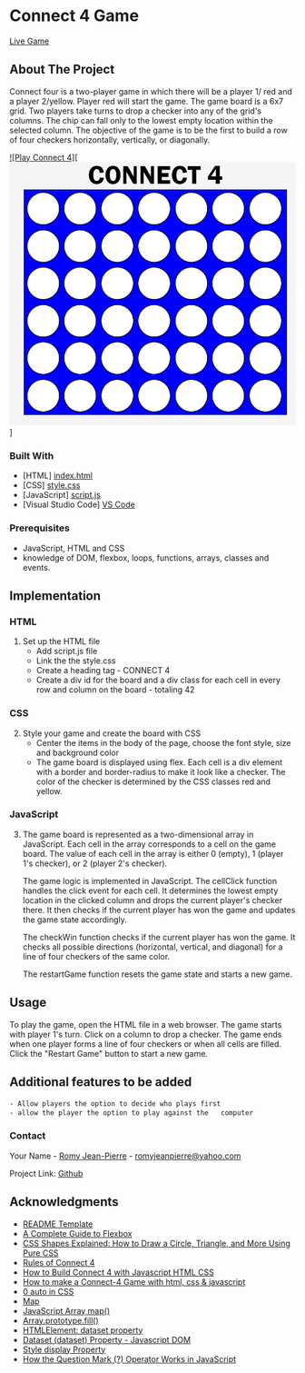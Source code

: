 # Connect 4 Game 
[Live Game](https://romyjeanpierre.github.io/CONNECT-4-Project/)

## About The Project
Connect four is a two-player game in which there will be a player 1/ red and a player 2/yellow. Player red will start the game. The game board is a 6x7 grid. Two players take turns to drop a checker into any of the grid's columns. The chip can fall only to the lowest empty location within the selected column. The objective of the game is to be the first to build a row of four checkers horizontally, vertically, or diagonally.

[![Play Connect 4][![Alt text](image.png)]](http://127.0.0.1:5500/labs-hw/Connect-4/index.html)







### Built With
* [HTML] [index.html](https://github.com/romyjeanpierre/labs-HW/blob/main/Connect-4/index.html)
* [CSS] [style.css](https://github.com/romyjeanpierre/labs-HW/blob/main/Connect-4/style.css)
* [JavaScript] [script.js](https://github.com/romyjeanpierre/labs-HW/blob/main/Connect-4/script.js)
* [Visual Studio Code] [VS Code](https://code.visualstudio.com/)







### Prerequisites

* JavaScript, HTML and CSS
* knowledge of DOM, flexbox, loops, functions, arrays, classes and events. 


## Implementation


### HTML
1) 
    Set up the HTML file 
    - Add script.js file 
    - Link the the style.css 
    - Create a heading tag  - CONNECT 4  
    - Create a div id for the board and a div class for each cell in every row and column on the board - totaling 42 

### CSS
2)  
    Style your game and create the board with CSS
    - Center the items in the body of the page, choose the font style, size and background color 
    - The game board is displayed using flex. Each cell is a div element with a border and border-radius to make it look like a checker. The color of the checker is determined by the CSS classes red and yellow.
    
### JavaScript
3)  
    The game board is represented as a two-dimensional array in  JavaScript. Each cell in the array corresponds to a cell on the game board. The value of each cell in the array is either 0 (empty), 1 (player 1's checker), or 2 (player 2's checker).

    The game logic is implemented in JavaScript. The cellClick function handles the click event for each cell. It determines the lowest empty location in the clicked column and drops the current player's checker there. It then checks if the current player has won the game and updates the game state accordingly.

    The checkWin function checks if the current player has won the game. It checks all possible directions (horizontal, vertical, and diagonal) for a line of four checkers of the same color.

    The restartGame function resets the game state and starts a new game.





## Usage

To play the game, open the HTML file in a web browser. The game starts with player 1's turn. Click on a column to drop a checker. The game ends when one player forms a line of four checkers or when all cells are filled. Click the "Restart Game" button to start a new game.




## Additional features to be added
    - Allow players the option to decide who plays first
    - allow the player the option to play against the   computer 


### Contact

Your Name - [Romy Jean-Pierre](romyjeanpierre@yahoo.com) - romyjeanpierre@yahoo.com

Project Link: [Github](https://github.com/romyjeanpierre/labs-HW/tree/main/Connect-4)







## Acknowledgments

* [README Template](https://github.com/othneildrew/Best-README-Template/blob/master/BLANK_README.md?plain=1)
* [A Complete Guide to Flexbox](https://css-tricks.com/snippets/css/a-guide-to-flexbox/)
* [CSS Shapes Explained: How to Draw a Circle, Triangle, and More Using Pure CSS](https://www.freecodecamp.org/news/css-shapes-explained-how-to-draw-a-circle-triangle-and-more-using-pure-css/#:~:text=To%20create%20a%20circle%20we,will%20get%20an%20oval%20instead)
* [Rules of Connect 4](https://www.fgbradleys.com/rules/Connect%20Four.pdf)
* [How to Build Connect 4 with Javascript HTML CSS](https://www.youtube.com/watch?v=4ARsthVnCTg&t=829s)
* [How to make a Connect-4 Game with html, css & javascript](https://www.youtube.com/watch?v=TGJlcQWPHJc&t=615s)
* [0 auto in CSS](https://www.tutorialspoint.com/how-does-auto-property-work-in-margin-0-auto-in-css#:~:text=The%20%22margin%3A%200%20auto%22,enables%20this%20centering%20to%20occur.)
* [Map](https://developer.mozilla.org/en-US/docs/Web/JavaScript/Reference/Global_Objects/Map)
* [JavaScript Array map()](https://www.w3schools.com/jsref/jsref_map.asp)
* [Array.prototype.fill()](https://developer.mozilla.org/en-US/docs/Web/JavaScript/Reference/Global_Objects/Array/fill)
* [HTMLElement: dataset property](https://developer.mozilla.org/en-US/docs/Web/API/HTMLElement/dataset)
* [Dataset (dataset) Property - Javascript DOM](https://www.youtube.com/watch?v=Pt8RyyUWCtM)
* [Style display Property](https://www.w3schools.com/jsref/prop_style_display.asp#:~:text=A%20block%20element%20fills%20the,similar%20to%20the%20visibility%20property.)
* [How the Question Mark (?) Operator Works in JavaScript](https://www.freecodecamp.org/news/how-the-question-mark-works-in-javascript/#:~:text=items%20or%20parts.-,The%20%3F,when%20the%20condition%20is%20true.)





